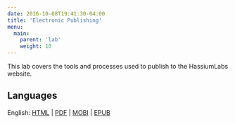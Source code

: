 ```yaml
---
date: 2016-10-08T19:41:30-04:00
title: 'Electronic Publishing'
menu:
  main:
    parent: 'lab'
    weight: 10
---
```


This lab covers the tools and processes used to publish to the HassiumLabs website.

## Languages

English: 
    [HTML](/labs/lab-001-electronic-publishing/en/) |
    [PDF](labs/lab-001-electronic-publishing/lab-001-electronic-publishing_en.pdf) |
    [MOBI](labs/lab-001-electronic-publishing/lab-001-electronic-publishing_en.mobi) |
    [EPUB](labs/lab-001-electronic-publishing/lab-001-electronic-publishing_en.epub)
